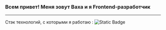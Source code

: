 ### Всем привет! Меня зовут Ваха и я Frontend-разработчик
<hr/>
Стэк технологий, c которыми я работаю :
<img alt="Static Badge" src="https://img.shields.io/badge/:badgeContent">

<!--
**Vakha177/Vakha177** is a ✨ _special_ ✨ repository because its `README.md` (this file) appears on your GitHub profile.

Here are some ideas to get you started:

- 🔭 I’m currently working on ...
- 🌱 I’m currently learning ...
- 👯 I’m looking to collaborate on ...
- 🤔 I’m looking for help with ...
- 💬 Ask me about ...
- 📫 How to reach me: ...
- 😄 Pronouns: ...
- ⚡ Fun fact: ...
-->

